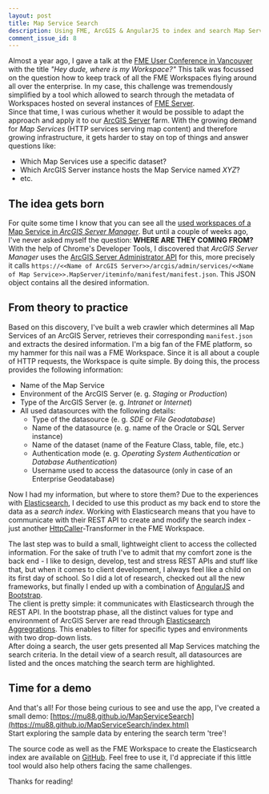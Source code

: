 ```yaml
---
layout: post
title: Map Service Search
description: Using FME, ArcGIS & AngularJS to index and search Map Services.
comment_issue_id: 8
---
```


Almost a year ago, I gave a talk at the [FME User Conference in Vancouver](https://fmeuc.com/) with the title *"Hey dude, where is my Workspace?"* This talk was focussed on the question how to keep track of all the FME Workspaces flying around all over the enterprise. In my case, this challenge was tremendously simplified by a tool which allowed to search through the metadata of Workspaces hosted on several instances of [FME Server](https://www.safe.com/fme/fme-server/).  
Since that time, I was curious whether it would be possible to adapt the approach and apply it to our [ArcGIS Server](https://www.esri.com/en-us/arcgis/products/arcgis-enterprise/overview) farm. With the growing demand for *Map Services* (HTTP services serving map content) and therefore growing infrastructure, it gets harder to stay on top of things and answer questions like:
* Which Map Services use a specific dataset?
* Which ArcGIS Server instance hosts the Map Service named *XYZ*?
* etc.

## The idea gets born
For quite some time I know that you can see all the [used workspaces of a Map Service in *ArcGIS Server Manager*](http://enterprise.arcgis.com/en/server/latest/publish-services/windows/reviewing-service-workspaces-in-manager.htm). But until a couple of weeks ago, I've never asked myself the question: **WHERE ARE THEY COMING FROM?**  
With the help of Chrome's Developer Tools, I discovered that *ArcGIS Server Manager* uses the [ArcGIS Server Administrator API](https://developers.arcgis.com/rest/services-reference/rest-api-admin.htm) for this, more precisely it calls `https://<<Name of ArcGIS Server>>/arcgis/admin/services/<<Name of Map Service>>.MapServer/iteminfo/manifest/manifest.json`. This JSON object contains all the desired information.

## From theory to practice
Based on this discovery, I've built a web crawler which determines all Map Services of an ArcGIS Server, retrieves their corresponding `manifest.json` and extracts the desired information. I'm a big fan of the FME platform, so my hammer for this nail was a FME Workspace. Since it is all about a couple of HTTP requests, the Workspace is quite simple. By doing this, the process provides the following information:
* Name of the Map Service
* Environment of the ArcGIS Server (e. g. *Staging* or *Production*)
* Type of the ArcGIS Server (e. g. *Intranet* or *Internet*)
* All used datasources with the following details:
  * Type of the datasource  (e. g. *SDE* or *File Geodatabase*)
  * Name of the datasource (e. g. name of the Oracle or SQL Server instance)
  * Name of the dataset (name of the Feature Class, table, file, etc.)
  * Authentication mode (e. g. *Operating System Authentication* or *Database Authentication*)
  * Username used to access the datasource (only in case of an Enterprise Geodatabase)

Now I had my information, but where to store them? Due to the experiences with [Elasticsearch](https://www.elastic.co/products/elasticsearch), I decided to use this product as my back end to store the data as a *search index*. Working with Elasticsearch means that you have to communicate with their REST API to create and modify the search index - just another [HttpCaller](https://www.safe.com/transformers/http-caller/)-Transformer in the FME Workspace.

The last step was to build a small, lightweight client to access the collected information. For the sake of truth I've to admit that my comfort zone is the back end - I like to design, develop, test and stress REST APIs and stuff like that, but when it comes to client development, I always feel like a child on its first day of school. So I did a lot of research, checked out all the new frameworks, but finally I ended up with a combination of [AngularJS](https://angularjs.org/) and [Bootstrap](http://getbootstrap.com/).  
The client is pretty simple: it communicates with Elasticsearch through the REST API. In the bootstrap phase, all the distinct values for type and environment of ArcGIS Server are read through [Elasticsearch Aggregrations](https://www.elastic.co/guide/en/elasticsearch/reference/current/search-aggregations.html). This enables to filter for specific types and environments with two drop-down lists.  
After doing a search, the user gets presented all Map Services matching the search criteria. In the detail view of a search result, all datasources are listed and the onces matching the search term are highlighted.

## Time for a demo
And that's all! For those being curious to see and use the app, I've created a small demo: [https://mu88.github.io/MapServiceSearch](https://mu88.github.io/MapServiceSearch/index.html)  
Start exploring the sample data by entering the search term 'tree'!

The source code as well as the FME Workspace to create the Elasticsearch index are available on [GitHub](https://github.com/mu88/MapServiceSearch). Feel free to use it, I'd appreciate if this little tool would also help others facing the same challenges.

Thanks for reading!